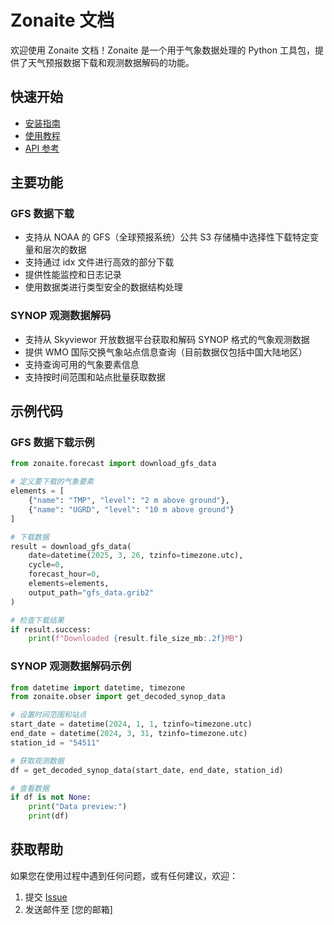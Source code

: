 # Zonaite 文档

欢迎使用 Zonaite 文档！Zonaite 是一个用于气象数据处理的 Python 工具包，提供了天气预报数据下载和观测数据解码的功能。

## 快速开始

- [安装指南](installation.md)
- [使用教程](tutorials/index.md)
- [API 参考](api/index.md)

## 主要功能

### GFS 数据下载
- 支持从 NOAA 的 GFS（全球预报系统）公共 S3 存储桶中选择性下载特定变量和层次的数据
- 支持通过 idx 文件进行高效的部分下载
- 提供性能监控和日志记录
- 使用数据类进行类型安全的数据结构处理

### SYNOP 观测数据解码
- 支持从 Skyviewor 开放数据平台获取和解码 SYNOP 格式的气象观测数据
- 提供 WMO 国际交换气象站点信息查询（目前数据仅包括中国大陆地区）
- 支持查询可用的气象要素信息
- 支持按时间范围和站点批量获取数据

## 示例代码

### GFS 数据下载示例

```python
from zonaite.forecast import download_gfs_data

# 定义要下载的气象要素
elements = [
    {"name": "TMP", "level": "2 m above ground"},
    {"name": "UGRD", "level": "10 m above ground"}
]

# 下载数据
result = download_gfs_data(
    date=datetime(2025, 3, 26, tzinfo=timezone.utc),
    cycle=0,
    forecast_hour=0,
    elements=elements,
    output_path="gfs_data.grib2"
)

# 检查下载结果
if result.success:
    print(f"Downloaded {result.file_size_mb:.2f}MB")
```

### SYNOP 观测数据解码示例

```python
from datetime import datetime, timezone
from zonaite.obser import get_decoded_synop_data

# 设置时间范围和站点
start_date = datetime(2024, 1, 1, tzinfo=timezone.utc)
end_date = datetime(2024, 3, 31, tzinfo=timezone.utc)
station_id = "54511"

# 获取观测数据
df = get_decoded_synop_data(start_date, end_date, station_id)

# 查看数据
if df is not None:
    print("Data preview:")
    print(df)
```

## 获取帮助

如果您在使用过程中遇到任何问题，或有任何建议，欢迎：
1. 提交 [Issue](https://github.com/Clarmy/zonaite/issues)
2. 发送邮件至 [您的邮箱] 